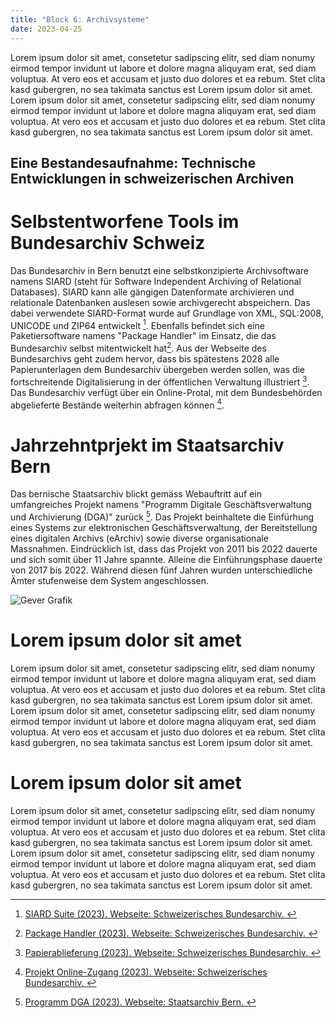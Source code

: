 ```yaml
---
title: "Block 6: Archivsysteme"
date: 2023-04-25
---
```


Lorem ipsum dolor sit amet, consetetur sadipscing elitr, sed diam nonumy eirmod tempor invidunt ut labore et dolore magna aliquyam erat, sed diam voluptua. At vero eos et accusam et justo duo dolores et ea rebum. Stet clita kasd gubergren, no sea takimata sanctus est Lorem ipsum dolor sit amet. Lorem ipsum dolor sit amet, consetetur sadipscing elitr, sed diam nonumy eirmod tempor invidunt ut labore et dolore magna aliquyam erat, sed diam voluptua. At vero eos et accusam et justo duo dolores et ea rebum. Stet clita kasd gubergren, no sea takimata sanctus est Lorem ipsum dolor sit amet.

## Eine Bestandesaufnahme: Technische Entwicklungen in schweizerischen Archiven

# Selbstentworfene Tools im Bundesarchiv Schweiz

Das Bundesarchiv in Bern benutzt eine selbstkonzipierte Archivsoftware namens SIARD (steht für Software Independent Archiving of Relational Databases). SIARD kann alle gängigen Datenformate archivieren und relationale Datenbanken auslesen sowie archivgerecht abspeichern. Das dabei verwendete  SIARD-Format wurde auf Grundlage von XML, SQL:2008, UNICODE und ZIP64 entwickelt [^1].
Ebenfalls befindet sich eine Paketiersoftware namens "Package Handler" im Einsatz, die das Bundesarchiv selbst mitentwickelt hat[^2]. Aus der Webseite des Bundesarchivs geht zudem hervor, dass bis spätestens 2028 alle Papierunterlagen dem Bundesarchiv übergeben werden sollen, was die fortschreitende Digitalisierung in der öffentlichen Verwaltung illustriert [^3]. Das Bundesarchiv verfügt über ein Online-Protal, mit dem Bundesbehörden abgelieferte Bestände weiterhin abfragen können [^4].

# Jahrzehntprjekt im Staatsarchiv Bern

Das bernische Staatsarchiv blickt gemäss Webauftritt auf ein umfangreiches Projekt namens "Programm Digitale Geschäftsverwaltung und Archivierung (DGA)" zurück [^5]. Das Projekt beinhaltete die Einfürhung eines Systems zur elektronischen Geschäftsverwaltung, der Bereitstellung eines digitalen Archivs (eArchiv) sowie diverse organisationale Massnahmen. Eindrücklich ist, dass das Projekt von 2011 bis 2022 dauerte und sich somit über 11 Jahre spannte. Alleine die Einführungsphase dauerte von 2017 bis 2022. Während diesen fünf Jahren wurden unterschiedliche Ämter stufenweise dem System angeschlossen.

![Gever Grafik](https://newweb.imgix.net/content/dam/staatsarchiv_sta/bilder/de/fuer-behoerden/umfang-dga.jpg)


# Lorem ipsum dolor sit amet

Lorem ipsum dolor sit amet, consetetur sadipscing elitr, sed diam nonumy eirmod tempor invidunt ut labore et dolore magna aliquyam erat, sed diam voluptua. At vero eos et accusam et justo duo dolores et ea rebum. Stet clita kasd gubergren, no sea takimata sanctus est Lorem ipsum dolor sit amet. Lorem ipsum dolor sit amet, consetetur sadipscing elitr, sed diam nonumy eirmod tempor invidunt ut labore et dolore magna aliquyam erat, sed diam voluptua. At vero eos et accusam et justo duo dolores et ea rebum. Stet clita kasd gubergren, no sea takimata sanctus est Lorem ipsum dolor sit amet.

# Lorem ipsum dolor sit amet

Lorem ipsum dolor sit amet, consetetur sadipscing elitr, sed diam nonumy eirmod tempor invidunt ut labore et dolore magna aliquyam erat, sed diam voluptua. At vero eos et accusam et justo duo dolores et ea rebum. Stet clita kasd gubergren, no sea takimata sanctus est Lorem ipsum dolor sit amet. Lorem ipsum dolor sit amet, consetetur sadipscing elitr, sed diam nonumy eirmod tempor invidunt ut labore et dolore magna aliquyam erat, sed diam voluptua. At vero eos et accusam et justo duo dolores et ea rebum. Stet clita kasd gubergren, no sea takimata sanctus est Lorem ipsum dolor sit amet.

[^1]:[ SIARD Suite (2023). Webseite: Schweizerisches Bundesarchiv. ](https://www.bar.admin.ch/bar/de/home/archivierung/tools---hilfsmittel/siard-suite.html)

[^2]:[ Package Handler (2023). Webseite: Schweizerisches Bundesarchiv. ](https://www.bar.admin.ch/bar/de/home/archivierung/tools---hilfsmittel/package-handler.html)

[^3]:[ Papierablieferung (2023). Webseite: Schweizerisches Bundesarchiv. ](https://www.bar.admin.ch/bar/de/home/archivierung/ablieferung/vorhaben-papierablieferung.html)

[^4]:[ Projekt Online-Zugang (2023). Webseite: Schweizerisches Bundesarchiv. ](https://www.bar.admin.ch/bar/de/home/recherche/suchen/projekt-online-zugang.html)

[^5]:[ Programm DGA (2023). Webseite: Staatsarchiv Bern. ](https://www.staatsarchiv.sta.be.ch/de/start/fuer-behoerden/programm-dga.html)